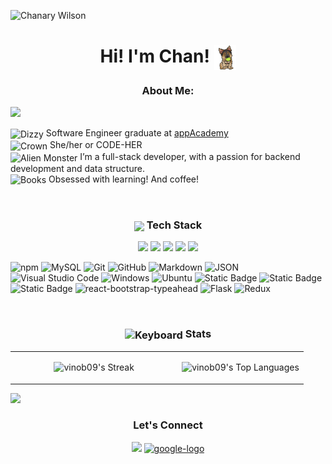 ![Chanary Wilson](https://github.com/user-attachments/assets/5b7090d7-865f-41e3-8ff7-ba251b6d2e0c)

<h1 align="center">Hi! I'm Chan! <img width="35px" height="40px" align="center" src="./assets/dog-dog-ball.gif"/></h1>

<h3 align="center"><b>About Me:</b></h3>
<img src="https://user-images.githubusercontent.com/73097560/115834477-dbab4500-a447-11eb-908a-139a6edaec5c.gif">

<br>
<p> <img align="center" src="https://raw.githubusercontent.com/Tarikul-Islam-Anik/Telegram-Animated-Emojis/main/Symbols/Dizzy.webp" alt="Dizzy" width="25" height="25" /> Software Engineer graduate at <a href="https://www.appacademy.io/">appAcademy</a>
<br> <img align="center" src="https://raw.githubusercontent.com/Tarikul-Islam-Anik/Telegram-Animated-Emojis/main/Objects/Crown.webp" alt="Crown" width="25" height="25" /> She/her or CODE-HER
<br> <img align="center" src="https://raw.githubusercontent.com/Tarikul-Islam-Anik/Telegram-Animated-Emojis/main/Smileys/Alien%20Monster.webp" alt="Alien Monster" width="25" height="25"/> I’m a full-stack developer, with a passion for backend development and data structure.
<br> <img align="center" src="https://raw.githubusercontent.com/Tarikul-Islam-Anik/Telegram-Animated-Emojis/main/Objects/Books.webp" alt="Books" width="25" height="25" /> Obsessed with learning! And coffee!
</p>

<br>
<h3 align="center"><img align="center" src="https://media2.giphy.com/media/QssGEmpkyEOhBCb7e1/giphy.gif?cid=ecf05e47a0n3gi1bfqntqmob8g9aid1oyj2wr3ds3mg700bl&rid=giphy.gif" width ="25"/> <b>Tech Stack</b></h3>
<p align="center">
<img src="https://cdn.jsdelivr.net/gh/devicons/devicon/icons/html5/html5-original-wordmark.svg" style="height: 5rem"/>
<img src="https://cdn.jsdelivr.net/gh/devicons/devicon/icons/css3/css3-original-wordmark.svg" style="height: 5rem"/>
<img src="https://cdn.jsdelivr.net/gh/devicons/devicon/icons/javascript/javascript-plain.svg" style="height: 4rem"/>
<img src="https://cdn.jsdelivr.net/gh/devicons/devicon/icons/react/react-original.svg" style="height: 4rem"/>
<img src="https://cdn.jsdelivr.net/gh/devicons/devicon/icons/python/python-original.svg"  style="height: 4rem"/>
</p>

![npm](https://img.shields.io/badge/npm-CB3837?style=flat-square&logo=npm&logoColor=white)
![MySQL](https://img.shields.io/badge/MySQL-4479A1?style=flat-square&logo=MySQL&logoColor=white)
![Git](https://img.shields.io/badge/Git-F05032?style=flat-square&logo=Git&logoColor=white)
![GitHub](https://img.shields.io/badge/GitHub-181717?style=flat-square&logo=GitHub&logoColor=white)
![Markdown](https://img.shields.io/badge/Markdown-000000?style=flat-square&logo=Markdown&logoColor=white)
![JSON](https://img.shields.io/badge/JSON-000000?style=flat-square&logo=JSON&logoColor=white)
![Visual Studio Code](https://img.shields.io/badge/Visual_Studio_Code-007ACC?style=flat-square&logo=Visual-Studio-Code&logoColor=white)
![Windows](https://img.shields.io/badge/Windows-0078D6?style=flat-square&logo=Windows&logoColor=white)
![Ubuntu](https://img.shields.io/badge/Ubuntu-E95420?style=flat-square&logo=Ubuntu&logoColor=white)
![Static Badge](https://img.shields.io/badge/Docker-2496ED?style=flat-square&logo=Docker&logoColor=blue&color=black)
![Static Badge](https://img.shields.io/badge/PostgreSQL-4169E1?style=flat-square&logo=PostGreSQL&logoColor=blue&color=black)
![Static Badge](https://img.shields.io/badge/Amazon%20S3-569A31?style=flat-square&logo=Amazon%20S3&logoColor=orange&color=black)
![react-bootstrap-typeahead](https://img.shields.io/badge/Bootstrap-lightgrey?logo=bootstrap&logoColor=red)
![Flask](https://img.shields.io/badge/Flask-lightgrey?logo=flask&logoColor=white)
![Redux](https://img.shields.io/badge/Redux-lightgrey?logo=redux&logoColor=purple)

<br>
<h3 align="center"><img align="center" src="https://raw.githubusercontent.com/Tarikul-Islam-Anik/Telegram-Animated-Emojis/main/Objects/Keyboard.webp" alt="Keyboard" width="25" height="25" /> <b>Stats</b></h3>

<p align="center">
<table align="center">
<tr border="none">
<td width="57%" align="center">

  ![vinob09's Streak](https://github-readme-streak-stats.herokuapp.com/?user=vinob09&theme=tokyonight&hide_border=false)

</td>

<td width="55%" align="center">

![vinob09's Top Languages](https://github-readme-stats.vercel.app/api/top-langs/?username=vinob09&theme=tokyonight&show_icons=true&hide_border=false&layout=compact)

  </td>
</tr>
</table>
</p>

<img src="https://user-images.githubusercontent.com/73097560/115834477-dbab4500-a447-11eb-908a-139a6edaec5c.gif">

<br>
<h3 align="center"><b>Let's Connect</b></h3>
<div align="center">
<a href="www.linkedin.com/in/chanary-wilson-128333329" target="blank"><img src="https://cdn.jsdelivr.net/gh/devicons/devicon/icons/linkedin/linkedin-original.svg" style="height: 3rem"/></a>
<a href="mailto:chanarykw@gmail.com" target="blank">
<img width="45" height="48" src="https://img.icons8.com/color/48/google-logo.png" alt="google-logo" style="height: 3rem"/>
</a>

</div>













<!--
**vinob09/vinob09** is a ✨ _special_ ✨ repository because its `README.md` (this file) appears on your GitHub profile.


Here are some ideas to get you started:

- 🔭 I’m currently working on ...
- 🌱 I’m currently learning ...
- 👯 I’m looking to collaborate on ...
- 🤔 I’m looking for help with ...
- 💬 Ask me about ...
- 📫 How to reach me: ...
- 😄 Pronouns: ...
- ⚡ Fun fact: ...
-->

